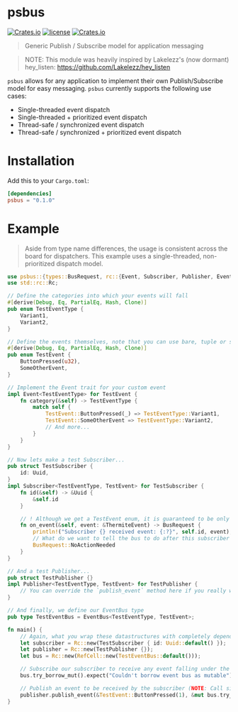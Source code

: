 # psbus
[![Crates.io](https://img.shields.io/crates/v/psbus.svg)](https://crates.io/crates/psbus)
[![license](https://img.shields.io/badge/license-MIT-blue.svg)](https://github.com/Zhendryk/psbus/blob/master/LICENSE)
[![Crates.io](https://img.shields.io/crates/d/psbus.svg)](https://crates.io/crates/psbus)
> Generic Publish / Subscribe model for application messaging

> NOTE: This module was heavily inspired by Lakelezz's (now dormant) hey_listen: https://github.com/Lakelezz/hey_listen

`psbus` allows for any application to implement their own Publish/Subscribe model for easy messaging. `psbus` currently supports the following use cases:
* Single-threaded event dispatch
* Single-threaded + prioritized event dispatch
* Thread-safe / synchronized event dispatch
* Thread-safe / synchronized + prioritized event dispatch

# Installation

Add this to your `Cargo.toml`:

```toml
[dependencies]
psbus = "0.1.0"
```

# Example
> Aside from type name differences, the usage is consistent across the board for dispatchers. This example uses a single-threaded, non-prioritized dispatch model.

```rust
use psbus::{types::BusRequest, rc::{Event, Subscriber, Publisher, EventBus}};
use std::rc::Rc;

// Define the categories into which your events will fall
#[derive(Debug, Eq, PartialEq, Hash, Clone)]
pub enum TestEventType {
    Variant1,
    Variant2,
}

// Define the events themselves, note that you can use bare, tuple or struct enums all the same!
#[derive(Debug, Eq, PartialEq, Hash, Clone)]
pub enum TestEvent {
    ButtonPressed(u32),
    SomeOtherEvent,
}

// Implement the Event trait for your custom event
impl Event<TestEventType> for TestEvent {
    fn category(&self) -> TestEventType {
        match self {
            TestEvent::ButtonPressed(_) => TestEventType::Variant1,
            TestEvent::SomeOtherEvent => TestEventType::Variant2,
            // And more...
        }
    }
}

// Now lets make a test Subscriber...
pub struct TestSubscriber {
    id: Uuid,
}
impl Subscriber<TestEventType, TestEvent> for TestSubscriber {
    fn id(&self) -> &Uuid {
        &self.id
    }

    // ! Although we get a TestEvent enum, it is guaranteed to be only of the TestEventType that we are subscribed to
    fn on_event(&self, event: &ThermiteEvent) -> BusRequest {
        println!("Subscriber {} received event: {:?}", self.id, event);
        // What do we want to tell the bus to do after this subscriber is processed? For now, nothing... see crate::types::BusRequest for more actions
        BusRequest::NoActionNeeded
    }
}

// And a test Publisher...
pub struct TestPublisher {}
impl Publisher<TestEventType, TestEvent> for TestPublisher {
    // You can override the `publish_event` method here if you really want to...
}

// And finally, we define our EventBus type
pub type TestEventBus = EventBus<TestEventType, TestEvent>;

fn main() {
    // Again, what you wrap these datastructures with completely depends on your use case.
    let subscriber = Rc::new(TestSubscriber { id: Uuid::default() });
    let publisher = Rc::new(TestPublisher {});
    let bus = Rc::new(RefCell::new(TestEventBus::default()));

    // Subscribe our subscriber to receive any event falling under the `Variant1` category
    bus.try_borrow_mut().expect("Couldn't borrow event bus as mutable").subscribe(&subscriber, TestEventType::Variant1);

    // Publish an event to be received by the subscriber (NOTE: Call site here may vary depending on how you wrap your datastructures)
    publisher.publish_event(&TestEvent::ButtonPressed(1), &mut bus.try_borrow_mut().expect("Couldn't borrow event bus as mutable"));
}
```
